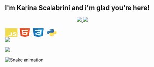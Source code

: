## I'm Karina Scalabrini and i'm glad you're here! 

<div align="center">
  <a href="https://github.com/KarinaScalabrini">
  <img height="180em" src="https://github-readme-stats.vercel.app/api?username=KarinaScalabrini&show_icons=true&theme=bear&include_all_commits=true&count_private=true"/>
  <img height="180em" src="https://github-readme-stats.vercel.app/api/top-langs/?username=KarinaScalabrini&layout=compact&langs_count=7&theme=bear"/>
</div>

<div style="display: inline_block"><br>
  <img align="center" alt="karina-Js" height="30" width="40" src="https://raw.githubusercontent.com/devicons/devicon/master/icons/javascript/javascript-plain.svg">
  <img align="center" alt="karina-HTML" height="30" width="40" src="https://raw.githubusercontent.com/devicons/devicon/master/icons/html5/html5-original.svg">
  <img align="center" alt="karina-CSS" height="30" width="40" src="https://raw.githubusercontent.com/devicons/devicon/master/icons/css3/css3-original.svg">
  <img align="center" alt="karina-Python" height="30" width="40" src="https://raw.githubusercontent.com/devicons/devicon/master/icons/python/python-original.svg">
</div>


<div> 
  <a href="https://www.instagram.com/karina.scalabrini/" target="_blank"><img src="https://img.shields.io/badge/-Instagram-%23E4405F?style=for-the-badge&logo=instagram&logoColor=white" target="_blank"></a>

  <a href="https://www.linkedin.com/in/karina-scalabrini/" target="_blank"><img src="https://img.shields.io/badge/-LinkedIn-%230077B5?style=for-the-badge&logo=linkedin&logoColor=white" target="_blank"></a> 
 
  ![Snake animation](https://github.com/KarinaScalabrini/blob/output/github-contribution-grid-snake.svg)
 
</div>

